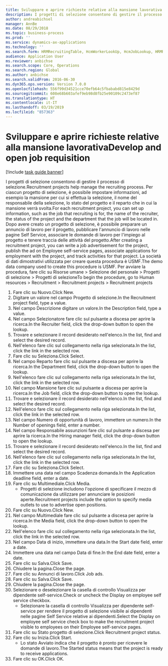 ```yaml
---
title: Sviluppare e aprire richieste relative alla mansione lavorativa
description: I progetti di selezione consentono di gestire il processo di selezione.
author: andreabichsel
manager: AnnBe
ms.date: 08/29/2018
ms.topic: business-process
ms.prod: ''
ms.service: dynamics-ax-applications
ms.technology: ''
ms.search.form: HRMRecruitingTable, HcmWorkerLookUp, HcmJobLookup, HRMRecruitingMedia, HRMRecruitingJobAd
audience: Application User
ms.reviewer: anbichse
ms.search.scope: Core, Operations
ms.search.region: Global
ms.author: anbichse
ms.search.validFrom: 2016-06-30
ms.dyn365.ops.version: Version 7.0.0
ms.openlocfilehash: 556f99d34521cce70efb64c5fbababd815e8429d
ms.sourcegitcommit: 608e68b603afef9eb98d8fb25e90109c2473ef87
ms.translationtype: HT
ms.contentlocale: it-IT
ms.lasthandoff: 03/19/2019
ms.locfileid: "857363"
---
```

# <a name="develop-and-open-job-requisition"></a><span data-ttu-id="ec255-103">Sviluppare e aprire richieste relative alla mansione lavorativa</span><span class="sxs-lookup"><span data-stu-id="ec255-103">Develop and open job requisition</span></span>

[!include [task guide banner](../../includes/task-guide-banner.md)]

<span data-ttu-id="ec255-104">I progetti di selezione consentono di gestire il processo di selezione.</span><span class="sxs-lookup"><span data-stu-id="ec255-104">Recruitment projects help manage the recruiting process.</span></span> <span data-ttu-id="ec255-105">Per ciascun progetto di selezione, è possibile impostare informazioni, ad esempio la mansione per cui si effettua la selezione, il nome del responsabile della selezione, lo stato del progetto e il reparto che in cui la mansione verrà svolta.</span><span class="sxs-lookup"><span data-stu-id="ec255-105">For each recruitment project, you can set up information, such as the job that recruiting is for, the name of the recruiter, the status of the project and the department that the job will be located in.</span></span> <span data-ttu-id="ec255-106">Dopo avere creato un progetto di selezione, è possibile preparare un annuncio di lavoro per il progetto, pubblicare l'annuncio di lavoro nelle pagine Self Service, associare le domande di lavoro per l'impiego al progetto e tenere traccia delle attività del progetto.</span><span class="sxs-lookup"><span data-stu-id="ec255-106">After creating a recruitment project, you can write a job advertisement for the project, publish the ad on Employee self-service pages, associate applications for employment with the project, and track activities for that project.</span></span> <span data-ttu-id="ec255-107">La società di dati dimostrativi utilizzata per creare questa procedura è USMF.</span><span class="sxs-lookup"><span data-stu-id="ec255-107">The demo data company used to create this procedure is USMF.</span></span> <span data-ttu-id="ec255-108">Per avviare la procedura, fare clic su Risorse umane > Selezione del personale > Progetti di selezione > Progetti di selezione</span><span class="sxs-lookup"><span data-stu-id="ec255-108">To begin the procedure, go to Human resources > Recruitment > Recruitment projects > Recruitment projects</span></span>

1. <span data-ttu-id="ec255-109">Fare clic su Nuovo.</span><span class="sxs-lookup"><span data-stu-id="ec255-109">Click New.</span></span>
2. <span data-ttu-id="ec255-110">Digitare un valore nel campo Progetto di selezione.</span><span class="sxs-lookup"><span data-stu-id="ec255-110">In the Recruitment project field, type a value.</span></span>
3. <span data-ttu-id="ec255-111">Nel campo Descrizione digitare un valore.</span><span class="sxs-lookup"><span data-stu-id="ec255-111">In the Description field, type a value.</span></span>
4. <span data-ttu-id="ec255-112">Nel campo Selezionatore fare clic sul pulsante a discesa per aprire la ricerca.</span><span class="sxs-lookup"><span data-stu-id="ec255-112">In the Recruiter field, click the drop-down button to open the lookup.</span></span>
5. <span data-ttu-id="ec255-113">Trovare e selezionare il record desiderato nell'elenco.</span><span class="sxs-lookup"><span data-stu-id="ec255-113">In the list, find and select the desired record.</span></span>
6. <span data-ttu-id="ec255-114">Nell'elenco fare clic sul collegamento nella riga selezionata.</span><span class="sxs-lookup"><span data-stu-id="ec255-114">In the list, click the link in the selected row.</span></span>
7. <span data-ttu-id="ec255-115">Fare clic su Seleziona.</span><span class="sxs-lookup"><span data-stu-id="ec255-115">Click Select.</span></span>
8. <span data-ttu-id="ec255-116">Nel campo Reparto fare clic sul pulsante a discesa per aprire la ricerca.</span><span class="sxs-lookup"><span data-stu-id="ec255-116">In the Department field, click the drop-down button to open the lookup.</span></span>
9. <span data-ttu-id="ec255-117">Nell'elenco fare clic sul collegamento nella riga selezionata.</span><span class="sxs-lookup"><span data-stu-id="ec255-117">In the list, click the link in the selected row.</span></span>
10. <span data-ttu-id="ec255-118">Nel campo Mansione fare clic sul pulsante a discesa per aprire la ricerca.</span><span class="sxs-lookup"><span data-stu-id="ec255-118">In the Job field, click the drop-down button to open the lookup.</span></span>
11. <span data-ttu-id="ec255-119">Trovare e selezionare il record desiderato nell'elenco.</span><span class="sxs-lookup"><span data-stu-id="ec255-119">In the list, find and select the desired record.</span></span>
12. <span data-ttu-id="ec255-120">Nell'elenco fare clic sul collegamento nella riga selezionata.</span><span class="sxs-lookup"><span data-stu-id="ec255-120">In the list, click the link in the selected row.</span></span>
13. <span data-ttu-id="ec255-121">Nel campo Numero di opportunità di lavoro, immettere un numero.</span><span class="sxs-lookup"><span data-stu-id="ec255-121">In the Number of openings field, enter a number.</span></span>
14. <span data-ttu-id="ec255-122">Nel campo Responsabile assunzioni fare clic sul pulsante a discesa per aprire la ricerca.</span><span class="sxs-lookup"><span data-stu-id="ec255-122">In the Hiring manager field, click the drop-down button to open the lookup.</span></span>
15. <span data-ttu-id="ec255-123">Trovare e selezionare il record desiderato nell'elenco.</span><span class="sxs-lookup"><span data-stu-id="ec255-123">In the list, find and select the desired record.</span></span>
16. <span data-ttu-id="ec255-124">Nell'elenco fare clic sul collegamento nella riga selezionata.</span><span class="sxs-lookup"><span data-stu-id="ec255-124">In the list, click the link in the selected row.</span></span>
17. <span data-ttu-id="ec255-125">Fare clic su Seleziona.</span><span class="sxs-lookup"><span data-stu-id="ec255-125">Click Select.</span></span>
18. <span data-ttu-id="ec255-126">Immettere una data nel campo Scadenza domanda.</span><span class="sxs-lookup"><span data-stu-id="ec255-126">In the Application deadline field, enter a date.</span></span>
19. <span data-ttu-id="ec255-127">Fare clic su Multimediale.</span><span class="sxs-lookup"><span data-stu-id="ec255-127">Click Media.</span></span>
    * <span data-ttu-id="ec255-128">Progetti di selezione includono l'opzione di specificare il mezzo di comunicazione da utilizzare per annunciare le posizioni aperte.</span><span class="sxs-lookup"><span data-stu-id="ec255-128">Recruitment projects include the option to specify media outlets to use to advertise open positions.</span></span>  
20. <span data-ttu-id="ec255-129">Fare clic su Nuovo.</span><span class="sxs-lookup"><span data-stu-id="ec255-129">Click New.</span></span>
21. <span data-ttu-id="ec255-130">Nel campo Multimediale fare clic sul pulsante a discesa per aprire la ricerca.</span><span class="sxs-lookup"><span data-stu-id="ec255-130">In the Media field, click the drop-down button to open the lookup.</span></span>
22. <span data-ttu-id="ec255-131">Nell'elenco fare clic sul collegamento nella riga selezionata.</span><span class="sxs-lookup"><span data-stu-id="ec255-131">In the list, click the link in the selected row.</span></span>
23. <span data-ttu-id="ec255-132">Nel campo Data di inizio, immettere una data.</span><span class="sxs-lookup"><span data-stu-id="ec255-132">In the Start date field, enter a date.</span></span>
24. <span data-ttu-id="ec255-133">Immettere una data nel campo Data di fine.</span><span class="sxs-lookup"><span data-stu-id="ec255-133">In the End date field, enter a date.</span></span>
25. <span data-ttu-id="ec255-134">Fare clic su Salva.</span><span class="sxs-lookup"><span data-stu-id="ec255-134">Click Save.</span></span>
26. <span data-ttu-id="ec255-135">Chiudere la pagina.</span><span class="sxs-lookup"><span data-stu-id="ec255-135">Close the page.</span></span>
27. <span data-ttu-id="ec255-136">Fare clic su Annunci di lavoro.</span><span class="sxs-lookup"><span data-stu-id="ec255-136">Click Job ads.</span></span>
28. <span data-ttu-id="ec255-137">Fare clic su Salva.</span><span class="sxs-lookup"><span data-stu-id="ec255-137">Click Save.</span></span>
29. <span data-ttu-id="ec255-138">Chiudere la pagina.</span><span class="sxs-lookup"><span data-stu-id="ec255-138">Close the page.</span></span>
30. <span data-ttu-id="ec255-139">Selezionare o deselezionare la casella di controllo Visualizza per dipendente self-service.</span><span class="sxs-lookup"><span data-stu-id="ec255-139">Check or uncheck the Display on employee self service checkbox.</span></span>
    * <span data-ttu-id="ec255-140">Selezionare la casella di controllo Visualizza per dipendente self-service per rendere il progetto di selezione visibile ai dipendenti nelle pagine Self Service relative ai dipendenti.</span><span class="sxs-lookup"><span data-stu-id="ec255-140">Select the Display on employee self service check box to make the recruitment project visible to employees on their Employee self-service pages.</span></span>  
31. <span data-ttu-id="ec255-141">Fare clic su Stato progetto di selezione.</span><span class="sxs-lookup"><span data-stu-id="ec255-141">Click Recruitment project status.</span></span>
32. <span data-ttu-id="ec255-142">Fare clic su Inizia.</span><span class="sxs-lookup"><span data-stu-id="ec255-142">Click Start.</span></span>
    * <span data-ttu-id="ec255-143">Lo stato Avviato indica che il progetto è pronto per ricevere le domande di lavoro.</span><span class="sxs-lookup"><span data-stu-id="ec255-143">The Started status means that the project is ready to receive applications.</span></span>  
33. <span data-ttu-id="ec255-144">Fare clic su OK.</span><span class="sxs-lookup"><span data-stu-id="ec255-144">Click OK.</span></span>

